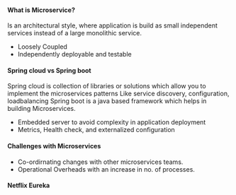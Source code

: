 #### What is Microservice?
Is an architectural style, where application is build as small independent services instead of a large monolithic  service.
- Loosely Coupled
- Independently deployable and testable

#### Spring cloud vs Spring boot
Spring cloud is collection of libraries or solutions which allow you to implement the microservices patterns
Like service discovery, configuration, loadbalancing
Spring boot is a java based framework which helps in building Microservices.
- Embedded server to avoid complexity in application deployment
- Metrics, Health check, and externalized configuration

#### Challenges with Microservices
- Co-ordirnating changes with other microservices teams.
- Operational Overheads with an increase in no. of processes.

#### Netflix Eureka
